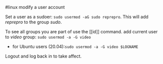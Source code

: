 #linux 
modify a user account

Set a user as a sudoer: `sudo usermod -aG sudo reprepro`. This will add *reprepro* to the group *sudo*.

To see all groups you are part of use the [[id]] command.
add current user to *video* group: `sudo usermod -a -G video`
- for Ubuntu users (20.04):`sudo usermod -a -G video $LOGNAME`

Logout and log back in to take affect.